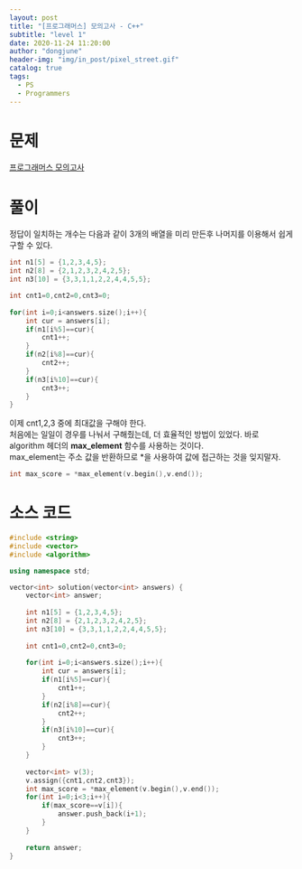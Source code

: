 ```yaml
---
layout: post
title: "[프로그래머스] 모의고사 - C++"
subtitle: "level 1"
date: 2020-11-24 11:20:00
author: "dongjune"
header-img: "img/in_post/pixel_street.gif"
catalog: true
tags:
  - PS
  - Programmers
---
```

# 문제
[프로그래머스 모의고사](https://programmers.co.kr/learn/courses/30/lessons/42840)
# 풀이
정답이 일치하는 개수는 다음과 같이 3개의 배열을 미리 만든후 나머지를 이용해서 쉽게 구할 수 있다.
```c++
int n1[5] = {1,2,3,4,5};
int n2[8] = {2,1,2,3,2,4,2,5};
int n3[10] = {3,3,1,1,2,2,4,4,5,5};

int cnt1=0,cnt2=0,cnt3=0;
    
for(int i=0;i<answers.size();i++){
    int cur = answers[i];
    if(n1[i%5]==cur){
        cnt1++;
    }
    if(n2[i%8]==cur){
        cnt2++;
    }
    if(n3[i%10]==cur){
        cnt3++;
    }
}
```
이제 cnt1,2,3 중에 최대값을 구해야 한다.  
처음에는 일일이 경우를 나눠서 구해줬는데, 더 효율적인 방법이 있었다.
바로 algorithm 헤더의 **max_element** 함수를 사용하는 것이다.  
max_element는 주소 값을 반환하므로 *을 사용하여 값에 접근하는 것을 잊지말자.
```c++
int max_score = *max_element(v.begin(),v.end());
```

# 소스 코드
```c++
#include <string>
#include <vector>
#include <algorithm>

using namespace std;

vector<int> solution(vector<int> answers) {
    vector<int> answer;
    
    int n1[5] = {1,2,3,4,5};
    int n2[8] = {2,1,2,3,2,4,2,5};
    int n3[10] = {3,3,1,1,2,2,4,4,5,5};
    
    int cnt1=0,cnt2=0,cnt3=0;
    
    for(int i=0;i<answers.size();i++){
        int cur = answers[i];
        if(n1[i%5]==cur){
            cnt1++;
        }
        if(n2[i%8]==cur){
            cnt2++;
        }
        if(n3[i%10]==cur){
            cnt3++;
        }
    }
    
    vector<int> v(3);
    v.assign({cnt1,cnt2,cnt3});
    int max_score = *max_element(v.begin(),v.end());
    for(int i=0;i<3;i++){
        if(max_score==v[i]){
            answer.push_back(i+1);
        }
    }
    
    return answer;
}
```